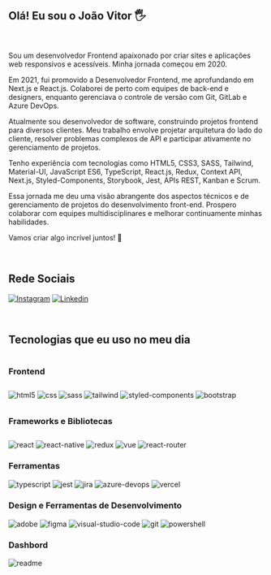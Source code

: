 ## Olá! Eu sou o João Vitor 🖐️

<br />

Sou um desenvolvedor Frontend apaixonado por criar sites e aplicações web responsivos e acessíveis. Minha jornada começou em 2020.

Em 2021, fui promovido a Desenvolvedor Frontend, me aprofundando em Next.js e React.js. Colaborei de perto com equipes de back-end e designers, enquanto gerenciava o controle de versão com Git, GitLab e Azure DevOps.

Atualmente sou desenvolvedor de software, construindo projetos frontend para diversos clientes. Meu trabalho envolve projetar arquitetura do lado do cliente, resolver problemas complexos de API e participar ativamente no gerenciamento de projetos.

Tenho experiência com tecnologias como HTML5, CSS3, SASS, Tailwind, Material-UI, JavaScript ES6, TypeScript, React.js, Redux, Context API, Next.js, Styled-Components, Storybook, Jest, APIs REST, Kanban e Scrum.

Essa jornada me deu uma visão abrangente dos aspectos técnicos e de gerenciamento de projetos do desenvolvimento front-end. Prospero colaborar com equipes multidisciplinares e melhorar continuamente minhas habilidades.

Vamos criar algo incrível juntos! 🚀

<br />

## Rede Sociais

[![Instagram](https://img.shields.io/badge/Instagram-E4405F?style=for-the-badge&logo=instagram&logoColor=white)](https://www.instagram.com/joao.v.fs/)
[![Linkedin](https://img.shields.io/badge/LinkedIn-0077B5?style=for-the-badge&logo=linkedin&logoColor=white)](https://www.linkedin.com/in/jo%C3%A3o-vitor-fernandes-841380197/)

<br />

## Tecnologias que eu uso no meu dia

<div style="display: flex; flex-wrap: wrap; gap: 10px;">

  ### Frontend
  <div>
  <img align="center" alt="html5" src="https://img.shields.io/badge/HTML5-E34F26?style=for-the-badge&logo=html5&logoColor=white" />
  <img align="center" alt="css" src="https://img.shields.io/badge/CSS3-1572B6?style=for-the-badge&logo=css3&logoColor=white" />
  <img align="center" alt="sass" src="https://img.shields.io/badge/Sass-CC6699?style=for-the-badge&logo=sass&logoColor=white" />
  <img align="center" alt="tailwind" src="https://img.shields.io/badge/Tailwind_CSS-38B2AC?style=for-the-badge&logo=tailwind-css&logoColor=white" />
  <img align="center" alt="styled-components" src="https://img.shields.io/badge/styled--components-DB7093?style=for-the-badge&logo=styled-components&logoColor=white" />
  <img align="center" alt="bootstrap" src="https://img.shields.io/badge/Bootstrap-563D7C?style=for-the-badge&logo=bootstrap&logoColor=white" />
  </div>

  ### Frameworks e Bibliotecas
 <div>
  <img align="center" alt="react" src="https://img.shields.io/badge/React-20232A?style=for-the-badge&logo=react&logoColor=61DAFB" />
  <img align="center" alt="react-native" src="https://img.shields.io/badge/React_Native-20232A?style=for-the-badge&logo=react&logoColor=61DAFB" />
  <img align="center" alt="redux" src="https://img.shields.io/badge/Redux-593D88?style=for-the-badge&logo=redux&logoColor=white" />
  <img align="center" alt="vue" src="https://img.shields.io/badge/Vue.js-35495E?style=for-the-badge&logo=vue.js&logoColor=4FC08D" />
  <img align="center" alt="react-router" src="https://img.shields.io/badge/React_Router-CA4245?style=for-the-badge&logo=react-router&logoColor=white" /> 
  <div>

  ### Ferramentas

  <div>
  <img align="center" alt="typescript" src="https://img.shields.io/badge/TypeScript-007ACC?style=for-the-badge&logo=typescript&logoColor=white" />
  <img align="center" alt="jest" src="https://img.shields.io/badge/Jest-323330?style=for-the-badge&logo=Jest&logoColor=white" />
  <img align="center" alt="jira" src="https://img.shields.io/badge/Jira-0052CC?style=for-the-badge&logo=Jira&logoColor=white" />
  <img align="center" alt="azure-devops" src="https://img.shields.io/badge/Azure_DevOps-0078D7?style=for-the-badge&logo=azure-devops&logoColor=white" />
  <img align="center" alt="vercel" src="https://img.shields.io/badge/Vercel-000000?style=for-the-badge&logo=vercel&logoColor=white" />
  <div>

  ### Design e Ferramentas de Desenvolvimento
  <div>
  <img align="center" alt="adobe" src="https://img.shields.io/badge/Adobe%20XD-470137?style=for-the-badge&logo=Adobe%20XD&logoColor=#FF61F6" />
  <img align="center" alt="figma" src="https://img.shields.io/badge/Figma-F24E1E?style=for-the-badge&logo=figma&logoColor=white" />
  <img align="center" alt="visual-studio-code" src="https://img.shields.io/badge/Visual_Studio_Code-0078D4?style=for-the-badge&logo=visual%20studio%20code&logoColor=white" />
  <img align="center" alt="git" src="https://img.shields.io/badge/GIT-E44C30?style=for-the-badge&logo=git&logoColor=white" />
  <img align="center" alt="powershell" src="https://img.shields.io/badge/powershell-5391FE?style=for-the-badge&logo=powershell&logoColor=white" />
  <div>

</div>


### Dashbord
  <img align="center" alt="readme" src="https://github-readme-stats.vercel.app/api/top-langs/?username=Joao-vfs&theme=blue-green" />

